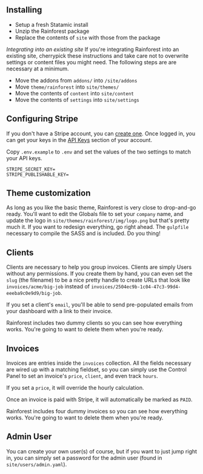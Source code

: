 ## Installing

- Setup a fresh Statamic install
- Unzip the Rainforest package
- Replace the contents of `site` with those from the package

*Integrating into an existing site*
If you're integrating Rainforest into an existing site, cherrypick these instructions and take care not to overwrite settings or content files you might need. The following steps are are necessary at a minimum.

- Move the addons from `addons/` into `/site/addons`
- Move `theme/rainforest` into `site/themes/`
- Move the contents of `content` into `site/content`
- Move the contents of `settings` into `site/settings`

## Configuring Stripe

If you don't have a Stripe account, you can [create one](https://dashboard.stripe.com/register). Once logged in, you can get your keys in the [API Keys](https://dashboard.stripe.com/account/apikeys) section of your account.

Copy `.env.example` to `.env` and set the values of the two settings to match your API keys.

```
STRIPE_SECRET_KEY=
STRIPE_PUBLISHABLE_KEY=
```

## Theme customization

As long as you like the basic theme, Rainforest is very close to drop-and-go ready. You'll want to edit the Globals file to set your `company` name, and update the logo in `site/themes/rainforest/img/logo.png` but that's pretty much it. If you want to redesign everything, go right ahead. The `gulpfile` necessary to compile the SASS and is included. Do you thing!

## Clients

Clients are necessary to help you group invoices. Clients are simply Users without any permissions. If you create them by hand, you can even set the `slug` (the filename) to be a nice pretty handle to create URLs that look like `invoices/acme/big-job` instead of `invoices/2504ec9b-1c04-47c3-99d4-eeeba9c0e9d9/big-job`.

If you set a client's `email`, you'll be able to send pre-populated emails from your dashboard with a link to their invoice.

Rainforest includes two dummy clients so you can see how everything works. You're going to want to delete them when you're ready.

## Invoices

Invoices are entries inside the `invoices` collection. All the fields necessary are wired up with a matching fieldset, so you can simply use the Control Panel to set an invoice's `price`, `client`, and even track `hours`.

If you set a `price`, it will override the hourly calculation.

Once an invoice is paid with Stripe, it will automatically be marked as `PAID`.

Rainforest includes four dummy invoices so you can see how everything works. You're going to want to delete them when you're ready.

## Admin User

You can create your own user(s) of course, but if you want to just jump right in, you can simply set a password for the admin user (found in `site/users/admin.yaml`).
